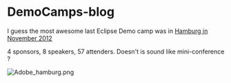 DemoCamps-blog
==============

I guess the most awesome last Eclipse Demo camp was
in [Hamburg in November 2012](http://wiki.eclipse.org/Eclipse_DemoCamps_November_2012/Hamburg)

4 sponsors, 8 speakers, 57 attenders. Doesn't is sound like mini-conference ?


![Adobe_hamburg.png](http://wiki.eclipse.org/images/5/51/Adobe_hamburg.png)
